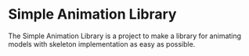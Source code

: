 Simple Animation Library
========================

The Simple Animation Library is a project to make a library for animating models with skeleton implementation as easy as possible. 
